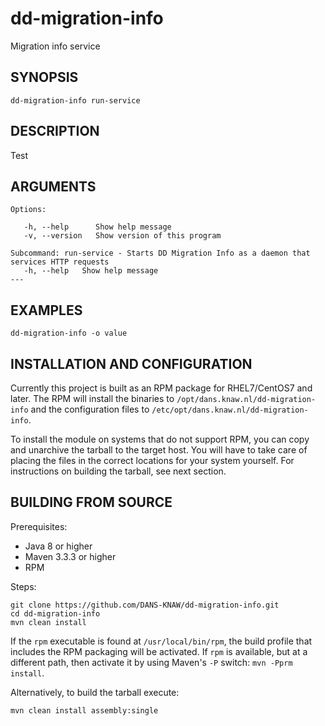 dd-migration-info
================

Migration info service

SYNOPSIS
--------

    dd-migration-info run-service


DESCRIPTION
-----------
Test



ARGUMENTS
---------

    Options:

       -h, --help      Show help message
       -v, --version   Show version of this program

    Subcommand: run-service - Starts DD Migration Info as a daemon that services HTTP requests
       -h, --help   Show help message
    ---

EXAMPLES
--------

    dd-migration-info -o value

INSTALLATION AND CONFIGURATION
------------------------------
Currently this project is built as an RPM package for RHEL7/CentOS7 and later. The RPM will install the binaries to
`/opt/dans.knaw.nl/dd-migration-info` and the configuration files to `/etc/opt/dans.knaw.nl/dd-migration-info`. 

To install the module on systems that do not support RPM, you can copy and unarchive the tarball to the target host.
You will have to take care of placing the files in the correct locations for your system yourself. For instructions
on building the tarball, see next section.

BUILDING FROM SOURCE
--------------------
Prerequisites:

* Java 8 or higher
* Maven 3.3.3 or higher
* RPM

Steps:
    
    git clone https://github.com/DANS-KNAW/dd-migration-info.git
    cd dd-migration-info 
    mvn clean install

If the `rpm` executable is found at `/usr/local/bin/rpm`, the build profile that includes the RPM 
packaging will be activated. If `rpm` is available, but at a different path, then activate it by using
Maven's `-P` switch: `mvn -Pprm install`.

Alternatively, to build the tarball execute:

    mvn clean install assembly:single
